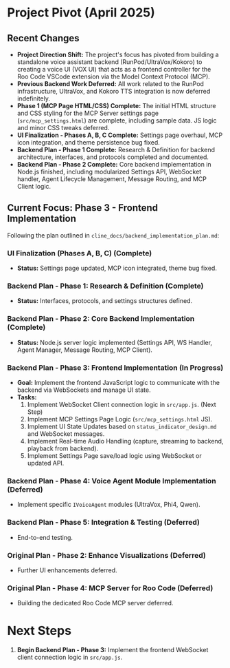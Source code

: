 # Project Pivot (April 2025)

## Recent Changes
- **Project Direction Shift:** The project's focus has pivoted from building a standalone voice assistant backend (RunPod/UltraVox/Kokoro) to creating a voice UI (VOX UI) that acts as a frontend controller for the Roo Code VSCode extension via the Model Context Protocol (MCP).
- **Previous Backend Work Deferred:** All work related to the RunPod infrastructure, UltraVox, and Kokoro TTS integration is now deferred indefinitely.
- **Phase 1 (MCP Page HTML/CSS) Complete:** The initial HTML structure and CSS styling for the MCP Server settings page (`src/mcp_settings.html`) are complete, including sample data. JS logic and minor CSS tweaks deferred.
- **UI Finalization - Phases A, B, C Complete:** Settings page overhaul, MCP icon integration, and theme persistence bug fixed.
- **Backend Plan - Phase 1 Complete:** Research & Definition for backend architecture, interfaces, and protocols completed and documented.
- **Backend Plan - Phase 2 Complete:** Core backend implementation in Node.js finished, including modularized Settings API, WebSocket handler, Agent Lifecycle Management, Message Routing, and MCP Client logic.

## Current Focus: Phase 3 - Frontend Implementation

Following the plan outlined in `cline_docs/backend_implementation_plan.md`:

### UI Finalization (Phases A, B, C) (Complete)
- **Status:** Settings page updated, MCP icon integrated, theme bug fixed.

### Backend Plan - Phase 1: Research & Definition (Complete)
- **Status:** Interfaces, protocols, and settings structures defined.

### Backend Plan - Phase 2: Core Backend Implementation (Complete)
- **Status:** Node.js server logic implemented (Settings API, WS Handler, Agent Manager, Message Routing, MCP Client).

### Backend Plan - Phase 3: Frontend Implementation (In Progress)
- **Goal:** Implement the frontend JavaScript logic to communicate with the backend via WebSockets and manage UI state.
- **Tasks:**
    1. Implement WebSocket Client connection logic in `src/app.js`. (Next Step)
    2. Implement MCP Settings Page Logic (`src/mcp_settings.html` JS).
    3. Implement UI State Updates based on `status_indicator_design.md` and WebSocket messages.
    4. Implement Real-time Audio Handling (capture, streaming to backend, playback from backend).
    5. Implement Settings Page save/load logic using WebSocket or updated API.

### Backend Plan - Phase 4: Voice Agent Module Implementation (Deferred)
- Implement specific `IVoiceAgent` modules (UltraVox, Phi4, Qwen).

### Backend Plan - Phase 5: Integration & Testing (Deferred)
- End-to-end testing.

### Original Plan - Phase 2: Enhance Visualizations (Deferred)
- Further UI enhancements deferred.

### Original Plan - Phase 4: MCP Server for Roo Code (Deferred)
- Building the dedicated Roo Code MCP server deferred.


# Next Steps

1.  **Begin Backend Plan - Phase 3:** Implement the frontend WebSocket client connection logic in `src/app.js`.
